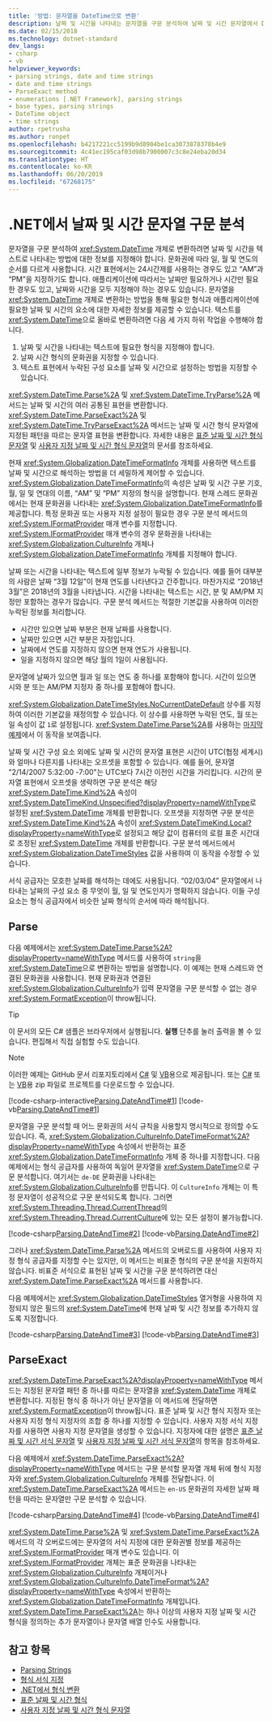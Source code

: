 ```yaml
---
title: '방법: 문자열을 DateTime으로 변환'
description: 날짜 및 시간을 나타내는 문자열을 구문 분석하여 날짜 및 시간 문자열에서 DateTime을 만드는 기술을 알아봅니다.
ms.date: 02/15/2018
ms.technology: dotnet-standard
dev_langs:
- csharp
- vb
helpviewer_keywords:
- parsing strings, date and time strings
- date and time strings
- ParseExact method
- enumerations [.NET Framework], parsing strings
- base types, parsing strings
- DateTime object
- time strings
author: rpetrusha
ms.author: ronpet
ms.openlocfilehash: b4217221cc5199b9d8904be1ca3073878378b4e9
ms.sourcegitcommit: 4c41ec195caf03d98b7900007c3c8e24eba20d34
ms.translationtype: HT
ms.contentlocale: ko-KR
ms.lasthandoff: 06/20/2019
ms.locfileid: "67268175"
---
```

# <a name="parsing-date-and-time-strings-in-net"></a>.NET에서 날짜 및 시간 문자열 구문 분석

문자열을 구문 분석하여 <xref:System.DateTime> 개체로 변환하려면 날짜 및 시간을 텍스트로 나타내는 방법에 대한 정보를 지정해야 합니다. 문화권에 따라 일, 월 및 연도의 순서를 다르게 사용합니다. 시간 표현에서는 24시간제를 사용하는 경우도 있고 “AM”과 “PM”을 지정하기도 합니다. 애플리케이션에 따라서는 날짜만 필요하거나 시간만 필요한 경우도 있고, 날짜와 시간을 모두 지정해야 하는 경우도 있습니다. 문자열을 <xref:System.DateTime> 개체로 변환하는 방법을 통해 필요한 형식과 애플리케이션에 필요한 날짜 및 시간의 요소에 대한 자세한 정보를 제공할 수 있습니다. 텍스트를 <xref:System.DateTime>으로 올바로 변환하려면 다음 세 가지 하위 작업을 수행해야 합니다.

1. 날짜 및 시간을 나타내는 텍스트에 필요한 형식을 지정해야 합니다.
1. 날짜 시간 형식의 문화권을 지정할 수 있습니다.
1. 텍스트 표현에서 누락된 구성 요소를 날짜 및 시간으로 설정하는 방법을 지정할 수 있습니다.

<xref:System.DateTime.Parse%2A> 및 <xref:System.DateTime.TryParse%2A> 메서드는 날짜 및 시간의 여러 공통된 표현을 변환합니다. <xref:System.DateTime.ParseExact%2A> 및 <xref:System.DateTime.TryParseExact%2A> 메서드는 날짜 및 시간 형식 문자열에 지정된 패턴을 따르는 문자열 표현을 변환합니다. 자세한 내용은 [표준 날짜 및 시간 형식 문자열](standard-date-and-time-format-strings.md) 및 [사용자 지정 날짜 및 시간 형식 문자열](custom-date-and-time-format-strings.md)의 문서를 참조하세요.

현재 <xref:System.Globalization.DateTimeFormatInfo> 개체를 사용하면 텍스트를 날짜 및 시간으로 해석하는 방법을 더 세밀하게 제어할 수 있습니다. <xref:System.Globalization.DateTimeFormatInfo>의 속성은 날짜 및 시간 구분 기호, 월, 일 및 연대의 이름, “AM” 및 “PM” 지정의 형식을 설명합니다. 현재 스레드 문화권에서는 현재 문화권을 나타내는 <xref:System.Globalization.DateTimeFormatInfo>를 제공합니다. 특정 문화권 또는 사용자 지정 설정이 필요한 경우 구문 분석 메서드의 <xref:System.IFormatProvider> 매개 변수를 지정합니다. <xref:System.IFormatProvider> 매개 변수의 경우 문화권을 나타내는 <xref:System.Globalization.CultureInfo> 개체나 <xref:System.Globalization.DateTimeFormatInfo> 개체를 지정해야 합니다.

날짜 또는 시간을 나타내는 텍스트에 일부 정보가 누락될 수 있습니다. 예를 들어 대부분의 사람은 날짜 “3월 12일”이 현재 연도를 나타낸다고 간주합니다. 마찬가지로 “2018년 3월”은 2018년의 3월을 나타냅니다. 시간을 나타내는 텍스트는 시간, 분 및 AM/PM 지정만 포함하는 경우가 많습니다.  구문 분석 메서드는 적절한 기본값을 사용하여 이러한 누락된 정보를 처리합니다.

- 시간만 있으면 날짜 부분은 현재 날짜를 사용합니다.
- 날짜만 있으면 시간 부분은 자정입니다.
- 날짜에서 연도를 지정하지 않으면 현재 연도가 사용됩니다.
- 일을 지정하지 않으면 해당 월의 1일이 사용됩니다.

문자열에 날짜가 있으면 월과 일 또는 연도 중 하나를 포함해야 합니다. 시간이 있으면 시와 분 또는 AM/PM 지정자 중 하나를 포함해야 합니다.

<xref:System.Globalization.DateTimeStyles.NoCurrentDateDefault> 상수를 지정하여 이러한 기본값을 재정의할 수 있습니다. 이 상수를 사용하면 누락된 연도, 월 또는 일 속성이 값 `1`로 설정됩니다. <xref:System.DateTime.Parse%2A>를 사용하는 [마지막 예제](#styles-example)에서 이 동작을 보여줍니다.

날짜 및 시간 구성 요소 외에도 날짜 및 시간의 문자열 표현은 시간이 UTC(협정 세계시)와 얼마나 다른지를 나타내는 오프셋을 포함할 수 있습니다. 예를 들어, 문자열 "2/14/2007 5:32:00 -7:00"는 UTC보다 7시간 이전인 시간을 가리킵니다. 시간의 문자열 표현에서 오프셋을 생략하면 구문 분석은 해당 <xref:System.DateTime.Kind%2A> 속성이 <xref:System.DateTimeKind.Unspecified?displayProperty=nameWithType>로 설정된 <xref:System.DateTime> 개체를 반환합니다. 오프셋을 지정하면 구문 분석은 <xref:System.DateTime.Kind%2A> 속성이 <xref:System.DateTimeKind.Local?displayProperty=nameWithType>로 설정되고 해당 값이 컴퓨터의 로컬 표준 시간대로 조정된 <xref:System.DateTime> 개체를 반환합니다. 구문 분석 메서드에서 <xref:System.Globalization.DateTimeStyles> 값을 사용하여 이 동작을 수정할 수 있습니다.
  
서식 공급자는 모호한 날짜를 해석하는 데에도 사용됩니다. “02/03/04” 문자열에서 나타내는 날짜의 구성 요소 중 무엇이 월, 일 및 연도인지가 명확하지 않습니다. 이들 구성 요소는 형식 공급자에서 비슷한 날짜 형식의 순서에 따라 해석됩니다.

## <a name="parse"></a>Parse

다음 예제에서는 <xref:System.DateTime.Parse%2A?displayProperty=nameWithType> 메서드를 사용하여 `string`을 <xref:System.DateTime>으로 변환하는 방법을 설명합니다. 이 예제는 현재 스레드와 연결된 문화권을 사용합니다. 현재 문화권과 연결된 <xref:System.Globalization.CultureInfo>가 입력 문자열을 구문 분석할 수 없는 경우 <xref:System.FormatException>이 throw됩니다.

> [!TIP]
> 이 문서의 모든 C# 샘플은 브라우저에서 실행됩니다. **실행** 단추를 눌러 출력을 볼 수 있습니다. 편집해서 직접 실험할 수도 있습니다.

> [!NOTE]
> 이러한 예제는 GitHub 문서 리포지토리에서 [C#](https://github.com/dotnet/samples/tree/master/snippets/csharp/how-to/conversions) 및 [VB](https://github.com/dotnet/samples/tree/master/snippets/visualbasic/how-to/conversions)용으로 제공됩니다. 또는 [C#](https://github.com/dotnet/samples/raw/master/snippets/csharp/how-to/conversions.zip) 또는 [VB](https://github.com/dotnet/samples/raw/master/snippets/visualbasic/how-to/conversions.zip)용 zip 파일로 프로젝트를 다운로드할 수 있습니다.

[!code-csharp-interactive[Parsing.DateAndTime#1](../../../samples/snippets/csharp/how-to/conversions/StringToDateTime.cs#1)]
[!code-vb[Parsing.DateAndTime#1](../../../samples/snippets/visualbasic/how-to/conversions/Program.vb#1)]

문자열을 구문 분석할 때 어느 문화권의 서식 규칙을 사용할지 명시적으로 정의할 수도 있습니다. 즉, <xref:System.Globalization.CultureInfo.DateTimeFormat%2A?displayProperty=nameWithType> 속성에서 반환하는 표준 <xref:System.Globalization.DateTimeFormatInfo> 개체 중 하나를 지정합니다. 다음 예제에서는 형식 공급자를 사용하여 독일어 문자열을 <xref:System.DateTime>으로 구문 분석합니다. 여기서는 `de-DE` 문화권을 나타내는 <xref:System.Globalization.CultureInfo>를 만듭니다. 이 `CultureInfo` 개체는 이 특정 문자열이 성공적으로 구문 분석되도록 합니다. 그러면 <xref:System.Threading.Thread.CurrentThread>의 <xref:System.Threading.Thread.CurrentCulture>에 있는 모든 설정이 불가능합니다.  
  
[!code-csharp[Parsing.DateAndTime#2](../../../samples/snippets/csharp/how-to/conversions/StringToDateTime.cs#2)]
[!code-vb[Parsing.DateAndTime#2](../../../samples/snippets/visualbasic/how-to/conversions/Program.vb#2)]

그러나 <xref:System.DateTime.Parse%2A> 메서드의 오버로드를 사용하여 사용자 지정 형식 공급자를 지정할 수는 있지만, 이 메서드는 비표준 형식의 구문 분석을 지원하지 않습니다. 비표준 서식으로 표현된 날짜 및 시간을 구문 분석하려면 대신 <xref:System.DateTime.ParseExact%2A> 메서드를 사용합니다.  

<a name="styles-example"></a>다음 예제에서는 <xref:System.Globalization.DateTimeStyles> 열거형을 사용하여 지정되지 않은 필드의 <xref:System.DateTime>에 현재 날짜 및 시간 정보를 추가하지 않도록 지정합니다.  

[!code-csharp[Parsing.DateAndTime#3](../../../samples/snippets/csharp/how-to/conversions/StringToDateTime.cs#3)]
[!code-vb[Parsing.DateAndTime#3](../../../samples/snippets/visualbasic/how-to/conversions/Program.vb#3)]
 
## <a name="parseexact"></a>ParseExact

<xref:System.DateTime.ParseExact%2A?displayProperty=nameWithType> 메서드는 지정된 문자열 패턴 중 하나를 따르는 문자열을 <xref:System.DateTime> 개체로 변환합니다. 지정된 형식 중 하나가 아닌 문자열을 이 메서드에 전달하면 <xref:System.FormatException>이 throw됩니다. 표준 날짜 및 시간 형식 지정자 또는 사용자 지정 형식 지정자의 조합 중 하나를 지정할 수 있습니다. 사용자 지정 서식 지정자를 사용하면 사용자 지정 문자열을 생성할 수 있습니다. 지정자에 대한 설명은 [표준 날짜 및 시간 서식 문자열](standard-date-and-time-format-strings.md) 및 [사용자 지정 날짜 및 시간 서식 문자열](custom-date-and-time-format-strings.md)의 항목을 참조하세요.  

다음 예제에서 <xref:System.DateTime.ParseExact%2A?displayProperty=nameWithType> 메서드는 구문 분석할 문자열 개체 뒤에 형식 지정자와 <xref:System.Globalization.CultureInfo> 개체를 전달합니다. 이 <xref:System.DateTime.ParseExact%2A> 메서드는 `en-US` 문화권의 자세한 날짜 패턴을 따라는 문자열만 구문 분석할 수 있습니다.  

[!code-csharp[Parsing.DateAndTime#4](../../../samples/snippets/csharp/how-to/conversions/StringToDateTime.cs#4)]
[!code-vb[Parsing.DateAndTime#4](../../../samples/snippets/visualbasic/how-to/conversions/Program.vb#4)]

<xref:System.DateTime.Parse%2A> 및 <xref:System.DateTime.ParseExact%2A> 메서드의 각 오버로드에는 문자열의 서식 지정에 대한 문화권별 정보를 제공하는 <xref:System.IFormatProvider> 매개 변수도 있습니다. 이 <xref:System.IFormatProvider> 개체는 표준 문화권을 나타내는 <xref:System.Globalization.CultureInfo> 개체이거나 <xref:System.Globalization.CultureInfo.DateTimeFormat%2A?displayProperty=nameWithType> 속성에서 반환하는 <xref:System.Globalization.DateTimeFormatInfo> 개체입니다.  <xref:System.DateTime.ParseExact%2A>는 하나 이상의 사용자 지정 날짜 및 시간 형식을 정의하는 추가 문자열이나 문자열 배열 인수도 사용합니다.  

## <a name="see-also"></a>참고 항목

- [Parsing Strings](parsing-strings.md)
- [형식 서식 지정](formatting-types.md)
- [.NET에서 형식 변환](type-conversion.md)
- [표준 날짜 및 시간 형식](standard-date-and-time-format-strings.md)
- [사용자 지정 날짜 및 시간 형식 문자열](custom-date-and-time-format-strings.md)
